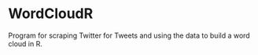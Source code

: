 # WordCloudR

Program for scraping Twitter for Tweets and 
using the data to build a word cloud in R.
